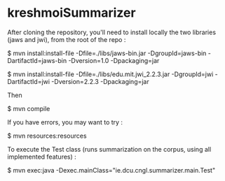 kreshmoiSummarizer
==================

After cloning the repository, you'll need to install locally the two libraries (jaws and jwi), from the root of the repo :

$ mvn install:install-file -Dfile=./libs/jaws-bin.jar -DgroupId=jaws-bin -DartifactId=jaws-bin -Dversion=1.0 -Dpackaging=jar

$ mvn install:install-file -Dfile=./libs/edu.mit.jwi_2.2.3.jar -DgroupId=jwi -DartifactId=jwi -Dversion=2.2.3 -Dpackaging=jar

Then

$ mvn compile

If you have errors, you may want to try :

$ mvn resources:resources

To execute the Test class (runs summarization on the corpus, using all implemented features) :

$ mvn exec:java -Dexec.mainClass="ie.dcu.cngl.summarizer.main.Test"
